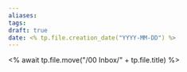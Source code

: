 ```yaml
---
aliases: 
tags: 
draft: true
date: <% tp.file.creation_date("YYYY-MM-DD") %>
---
```

<% await tp.file.move("/00 Inbox/" + tp.file.title) %>